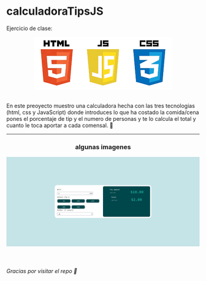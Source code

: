 <h1>calculadoraTipsJS</h1>

Ejercicio de clase: 
<br>
<div align="center">
  <img src="img/htmls_css_js-removebg-preview.png" alt="banner">
</div>

<br>

En este preoyecto muestro una calculadora hecha con las tres tecnologias (html, css y JavaScript) donde introduces lo que ha costado la comida/cena pones el porcentaje de tip y el numero de personas y te lo calcula el total y cuanto le toca aportar a cada comensal. 🧮

<hr>
<div align="center">
<h3>algunas imagenes </h3>

  <img src="img/Screenshot_calc.png" alt="ejemplo">
</div>

  
<br>
<br>
<h6>Gracias por visitar el repo 🥸</h6>
